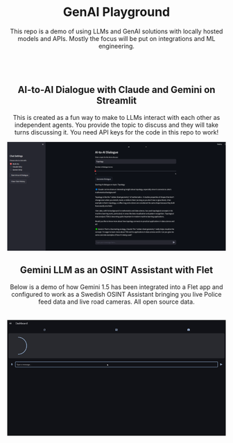 <div align="center">
  
  # <div align="center"> GenAI Playground </div>

This repo is a demo of using LLMs and GenAI solutions with locally hosted models and APIs. Mostly the focus will be
put on integrations and ML engineering.<br>
<br>
<br>
<br>

## <div align="center"> AI-to-AI Dialogue with Claude and Gemini on Streamlit </div>
This is created as a fun way to make to LLMs interact with each other as independent agents. 
You provide the topic to discuss and they will take turns discussing it. You need API keys for the code in this repo to work!

![AI-to-AI app](https://github.com/jakorostami/gen-ai-playground/blob/main/assets/aiaibot2.png)

## <div align="center"> Gemini LLM as an OSINT Assistant with Flet </div>
Below is a demo of how Gemini 1.5 has been integrated into a Flet app and configured to work as a Swedish OSINT Assistant
bringing you live Police feed data and live road cameras. All open source data. <br>
<br>
<br>
![Demo app](https://github.com/jakorostami/gen-ai-playground/blob/main/assets/gemini_app_demo.gif)

</div>
